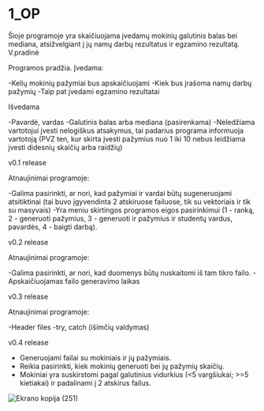 # 1_OP
Šioje programoje yra skaičiuojama įvedamų mokinių galutinis balas bei mediana, atsižvelgiant į jų namų darbų rezultatus ir egzamino rezultatą. V.pradinė

Programos pradžia. Įvedama:

-Kelių mokinių pažymiai bus apskaičiuojami -Kiek bus įrašoma namų darbų pažymių -Taip pat įvedami egzamino rezultatai

Išvedama

-Pavardė, vardas -Galutinis balas arba mediana (pasirenkama) -Neledžiama vartotojui įvesti nelogiškus atsakymus, tai padarius programa informuoja vartotoją (PVZ ten, kur skirta įvesti pažymius nuo 1 iki 10 nebus leidžiama įvesti didesnių skaičių arba raidžių)

v0.1 release

Atnaujinimai programoje:

-Galima pasirinkti, ar nori, kad pažymiai ir vardai būtų sugeneruojami atsitiktinai (tai buvo įgyvendinta 2 atskiruose failuose, tik su vektoriais ir tik su masyvais) -Yra meniu skirtingos programos eigos pasirinkimui (1 - ranką, 2 - generuoti pažymius, 3 - generuoti ir pažymius ir studentų vardus, pavardės, 4 - baigti darbą).

v0.2 release

Atnaujinimai programoje:

-Galima pasirinkti, ar nori, kad duomenys būtų nuskaitomi iš tam tikro failo.
-Apskaičiuojamas failo generavimo laikas

 v0.3 release

 Atnaujinimai programoje:

-Header files
-try, catch (išimčių valdymas)

v0.4 release

- Generuojami failai su mokiniais ir jų pažymiais.
- Reikia pasirinkti, kiek mokinių generuoti bei jų pažymių skaičių.
- Mokiniai yra suskirstomi pagal galutinius vidurkius (<5 vargšiukai; >=5 kietiakai) ir padalinami į 2 atskirus failus.
  
![Ekrano kopija (251)](https://github.com/Jovitel/1_OP/assets/150922295/e00d3540-1553-478a-b223-af251f427ca4)
